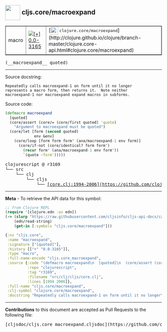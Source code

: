 ## <img width="48px" valign="middle" src="http://i.imgur.com/Hi20huC.png"> cljs.core/macroexpand

 <table border="1">
<tr>

<td>macro</td>
<td><a href="https://github.com/cljsinfo/cljs-api-docs/tree/0.0-3165"><img valign="middle" alt="[+] 0.0-3165" src="https://img.shields.io/badge/+-0.0--3165-lightgrey.svg"></a> </td>
<td>
[<img height="24px" valign="middle" src="http://i.imgur.com/1GjPKvB.png"> <samp>clojure.core/macroexpand</samp>](http://clojure.github.io/clojure/branch-master/clojure.core-api.html#clojure.core/macroexpand)
</td>
</tr>
</table>

 <samp>
(__macroexpand__ quoted)<br>
</samp>

---




Source docstring:

```
Repeatedly calls macroexpand-1 on form until it no longer
represents a macro form, then returns it.  Note neither
macroexpand-1 nor macroexpand expand macros in subforms.
```

Source code:

```clj
(defmacro macroexpand
  [quoted]
  (core/assert (core/= (core/first quoted) 'quote)
    "Argument to macroexpand must be quoted")
  (core/let [form (second quoted)
             env &env]
    (core/loop [form form form' (ana/macroexpand-1 env form)]
      (core/if-not (core/identical? form form')
        (recur form' (ana/macroexpand-1 env form'))
        `(quote ~form')))))
```

 <pre>
clojurescript @ r3169
└── src
    └── clj
        └── cljs
            └── <ins>[core.clj:1994-2006](https://github.com/clojure/clojurescript/blob/r3169/src/clj/cljs/core.clj#L1994-L2006)</ins>
</pre>


---

__Meta__ - To retrieve the API data for this symbol:

```clj
;; from Clojure REPL
(require '[clojure.edn :as edn])
(-> (slurp "https://raw.githubusercontent.com/cljsinfo/cljs-api-docs/catalog/cljs-api.edn")
    (edn/read-string)
    (get-in [:symbols "cljs.core/macroexpand"]))
```

```clj
{:ns "cljs.core",
 :name "macroexpand",
 :signature ["[quoted]"],
 :history [["+" "0.0-3165"]],
 :type "macro",
 :full-name-encode "cljs.core_macroexpand",
 :source {:code "(defmacro macroexpand\n  [quoted]\n  (core/assert (core/= (core/first quoted) 'quote)\n    \"Argument to macroexpand must be quoted\")\n  (core/let [form (second quoted)\n             env &env]\n    (core/loop [form form form' (ana/macroexpand-1 env form)]\n      (core/if-not (core/identical? form form')\n        (recur form' (ana/macroexpand-1 env form'))\n        `(quote ~form')))))",
          :repo "clojurescript",
          :tag "r3169",
          :filename "src/clj/cljs/core.clj",
          :lines [1994 2006]},
 :full-name "cljs.core/macroexpand",
 :clj-symbol "clojure.core/macroexpand",
 :docstring "Repeatedly calls macroexpand-1 on form until it no longer\nrepresents a macro form, then returns it.  Note neither\nmacroexpand-1 nor macroexpand expand macros in subforms."}

```

---

__Contributions__ to this document are accepted as Pull Requests to the following file:

 <pre>
[cljsdoc/cljs.core_macroexpand.cljsdoc](https://github.com/cljsinfo/cljs-api-docs/blob/master/cljsdoc/cljs.core_macroexpand.cljsdoc)
</pre>


